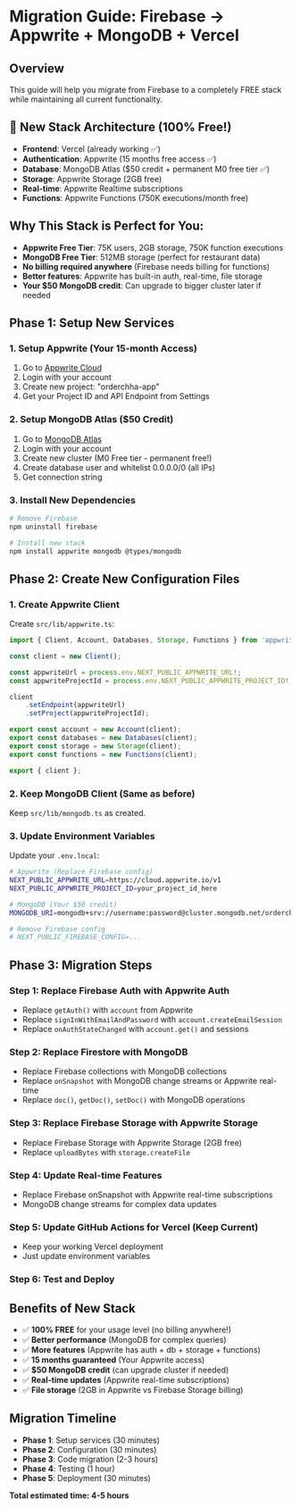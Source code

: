 # Migration Guide: Firebase → Appwrite + MongoDB + Vercel

## Overview
This guide will help you migrate from Firebase to a completely FREE stack while maintaining all current functionality.

## 🚀 New Stack Architecture (100% Free!)
- **Frontend**: Vercel (already working ✅)
- **Authentication**: Appwrite (15 months free access ✅)
- **Database**: MongoDB Atlas ($50 credit + permanent M0 free tier ✅)
- **Storage**: Appwrite Storage (2GB free)
- **Real-time**: Appwrite Realtime subscriptions
- **Functions**: Appwrite Functions (750K executions/month free)

## Why This Stack is Perfect for You:
- **Appwrite Free Tier**: 75K users, 2GB storage, 750K function executions
- **MongoDB Free Tier**: 512MB storage (perfect for restaurant data)
- **No billing required anywhere** (Firebase needs billing for functions)
- **Better features**: Appwrite has built-in auth, real-time, file storage
- **Your $50 MongoDB credit**: Can upgrade to bigger cluster later if needed

## Phase 1: Setup New Services

### 1. Setup Appwrite (Your 15-month Access)
1. Go to [Appwrite Cloud](https://cloud.appwrite.io)
2. Login with your account
3. Create new project: "orderchha-app"
4. Get your Project ID and API Endpoint from Settings

### 2. Setup MongoDB Atlas ($50 Credit)
1. Go to [MongoDB Atlas](https://www.mongodb.com/cloud/atlas)
2. Login with your account  
3. Create new cluster (M0 Free tier - permanent free!)
4. Create database user and whitelist 0.0.0.0/0 (all IPs)
5. Get connection string

### 3. Install New Dependencies
```bash
# Remove Firebase
npm uninstall firebase

# Install new stack
npm install appwrite mongodb @types/mongodb
```

## Phase 2: Create New Configuration Files

### 1. Create Appwrite Client
Create `src/lib/appwrite.ts`:
```typescript
import { Client, Account, Databases, Storage, Functions } from 'appwrite';

const client = new Client();

const appwriteUrl = process.env.NEXT_PUBLIC_APPWRITE_URL!;
const appwriteProjectId = process.env.NEXT_PUBLIC_APPWRITE_PROJECT_ID!;

client
    .setEndpoint(appwriteUrl)
    .setProject(appwriteProjectId);

export const account = new Account(client);
export const databases = new Databases(client);
export const storage = new Storage(client);
export const functions = new Functions(client);

export { client };
```

### 2. Keep MongoDB Client (Same as before)
Keep `src/lib/mongodb.ts` as created.

### 3. Update Environment Variables
Update your `.env.local`:
```bash
# Appwrite (Replace Firebase config)
NEXT_PUBLIC_APPWRITE_URL=https://cloud.appwrite.io/v1
NEXT_PUBLIC_APPWRITE_PROJECT_ID=your_project_id_here

# MongoDB (Your $50 credit)
MONGODB_URI=mongodb+srv://username:password@cluster.mongodb.net/orderchha?retryWrites=true&w=majority

# Remove Firebase config
# NEXT_PUBLIC_FIREBASE_CONFIG=...
```

## Phase 3: Migration Steps

### Step 1: Replace Firebase Auth with Appwrite Auth
- Replace `getAuth()` with `account` from Appwrite
- Replace `signInWithEmailAndPassword` with `account.createEmailSession`
- Replace `onAuthStateChanged` with `account.get()` and sessions

### Step 2: Replace Firestore with MongoDB
- Replace Firebase collections with MongoDB collections
- Replace `onSnapshot` with MongoDB change streams or Appwrite real-time
- Replace `doc()`, `getDoc()`, `setDoc()` with MongoDB operations

### Step 3: Replace Firebase Storage with Appwrite Storage
- Replace Firebase Storage with Appwrite Storage (2GB free)
- Replace `uploadBytes` with `storage.createFile`

### Step 4: Update Real-time Features
- Replace Firebase onSnapshot with Appwrite real-time subscriptions
- MongoDB change streams for complex data updates

### Step 5: Update GitHub Actions for Vercel (Keep Current)
- Keep your working Vercel deployment
- Just update environment variables

### Step 6: Test and Deploy

## Benefits of New Stack
- ✅ **100% FREE** for your usage level (no billing anywhere!)
- ✅ **Better performance** (MongoDB for complex queries)
- ✅ **More features** (Appwrite has auth + db + storage + functions)
- ✅ **15 months guaranteed** (Your Appwrite access)
- ✅ **$50 MongoDB credit** (can upgrade cluster if needed)
- ✅ **Real-time updates** (Appwrite real-time subscriptions)
- ✅ **File storage** (2GB in Appwrite vs Firebase Storage billing)

## Migration Timeline
- **Phase 1**: Setup services (30 minutes)
- **Phase 2**: Configuration (30 minutes)  
- **Phase 3**: Code migration (2-3 hours)
- **Phase 4**: Testing (1 hour)
- **Phase 5**: Deployment (30 minutes)

**Total estimated time: 4-5 hours**

